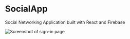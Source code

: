 # SocialApp
Social Networking Application built with React and Firebase


![Screenshot of sign-in page](signin.png) 
